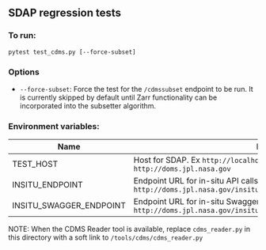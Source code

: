 ## SDAP regression tests

### To run:

```shell
pytest test_cdms.py [--force-subset]
```

### Options

- `--force-subset`: Force the test for the `/cdmssubset` endpoint to be run. It is currently skipped by default until Zarr functionality
can be incorporated into the subsetter algorithm.


### Environment variables:

| Name                    | Function                                                                                                                                               |
|-------------------------|--------------------------------------------------------------------------------------------------------------------------------------------------------|
| TEST_HOST               | Host for SDAP. Ex `http://localhost:8083/`. Default: `http://doms.jpl.nasa.gov`                                                                        |
| INSITU_ENDPOINT         | Endpoint URL for in-situ API calls. Default: `http://doms.jpl.nasa.gov/insitu/1.0/query_data_doms_custom_pagination`                                   |
| INSITU_SWAGGER_ENDPOINT | Endpoint URL for in-situ SwaggerUI. Default: `http://doms.jpl.nasa.gov/insitu/1.0/insitu_query_swagger/`                                               |

NOTE: When the CDMS Reader tool is available, replace `cdms_reader.py` in this directory with a soft link to `/tools/cdms/cdms_reader.py`